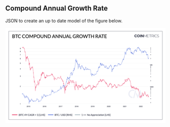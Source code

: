 ## Compound Annual Growth Rate

JSON to create an up to date model of the figure below. 

![Growth Rate](./BTC_Compound_Annual_Growth_Rate.png)